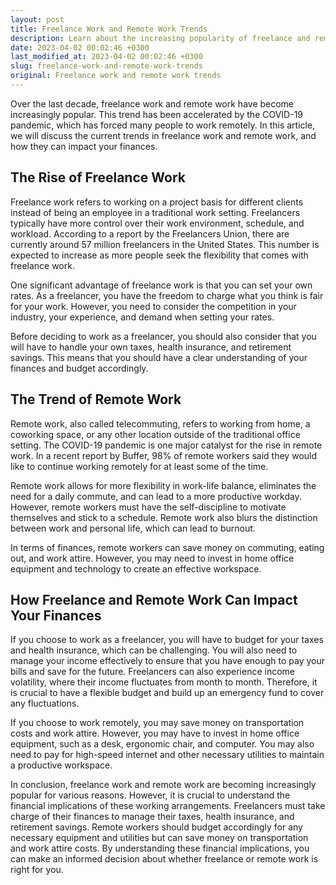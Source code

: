 ```yaml
---
layout: post
title: Freelance Work and Remote Work Trends
description: Learn about the increasing popularity of freelance and remote work, and how it can impact your finances.
date: 2023-04-02 00:02:46 +0300
last_modified_at: 2023-04-02 00:02:46 +0300
slug: freelance-work-and-remote-work-trends
original: Freelance work and remote work trends
---
```

Over the last decade, freelance work and remote work have become increasingly popular. This trend has been accelerated by the COVID-19 pandemic, which has forced many people to work remotely. In this article, we will discuss the current trends in freelance work and remote work, and how they can impact your finances.

## The Rise of Freelance Work

Freelance work refers to working on a project basis for different clients instead of being an employee in a traditional work setting. Freelancers typically have more control over their work environment, schedule, and workload. According to a report by the Freelancers Union, there are currently around 57 million freelancers in the United States. This number is expected to increase as more people seek the flexibility that comes with freelance work.

One significant advantage of freelance work is that you can set your own rates. As a freelancer, you have the freedom to charge what you think is fair for your work. However, you need to consider the competition in your industry, your experience, and demand when setting your rates.

Before deciding to work as a freelancer, you should also consider that you will have to handle your own taxes, health insurance, and retirement savings. This means that you should have a clear understanding of your finances and budget accordingly.

## The Trend of Remote Work

Remote work, also called telecommuting, refers to working from home, a coworking space, or any other location outside of the traditional office setting. The COVID-19 pandemic is one major catalyst for the rise in remote work. In a recent report by Buffer, 98% of remote workers said they would like to continue working remotely for at least some of the time.

Remote work allows for more flexibility in work-life balance, eliminates the need for a daily commute, and can lead to a more productive workday. However, remote workers must have the self-discipline to motivate themselves and stick to a schedule. Remote work also blurs the distinction between work and personal life, which can lead to burnout.

In terms of finances, remote workers can save money on commuting, eating out, and work attire. However, you may need to invest in home office equipment and technology to create an effective workspace.

## How Freelance and Remote Work Can Impact Your Finances

If you choose to work as a freelancer, you will have to budget for your taxes and health insurance, which can be challenging. You will also need to manage your income effectively to ensure that you have enough to pay your bills and save for the future. Freelancers can also experience income volatility, where their income fluctuates from month to month. Therefore, it is crucial to have a flexible budget and build up an emergency fund to cover any fluctuations.

If you choose to work remotely, you may save money on transportation costs and work attire. However, you may have to invest in home office equipment, such as a desk, ergonomic chair, and computer. You may also need to pay for high-speed internet and other necessary utilities to maintain a productive workspace.

In conclusion, freelance work and remote work are becoming increasingly popular for various reasons. However, it is crucial to understand the financial implications of these working arrangements. Freelancers must take charge of their finances to manage their taxes, health insurance, and retirement savings. Remote workers should budget accordingly for any necessary equipment and utilities but can save money on transportation and work attire costs. By understanding these financial implications, you can make an informed decision about whether freelance or remote work is right for you.